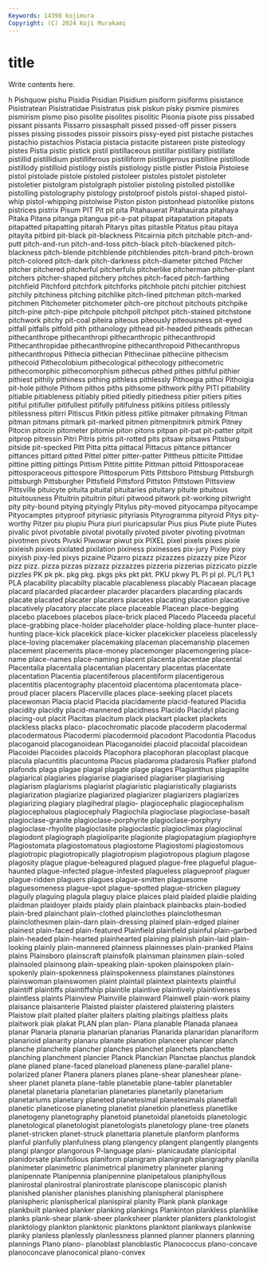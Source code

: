 ```yaml
---
Keywords: 14398 kojimura
Copyright: (C) 2024 Koji Murakami
---
```


# title

Write contents here.



h Pishquow pishu
Pisidia Pisidian Pisidium pisiform pisiforms pisistance Pisistratean Pisistratidae Pisistratus pisk
piskun pisky pismire pismires pismirism pismo piso pisolite pisolites pisolitic
Pisonia pisote piss pissabed pissant pissants Pissarro pissasphalt pissed pissed-off
pisser pissers pisses pissing pissodes pissoir pissoirs pissy-eyed pist pistache
pistaches pistachio pistachios Pistacia pistacia pistacite pistareen piste pisteology pistes
Pistia pistic pistick pistil pistillaceous pistillar pistillary pistillate pistillid pistillidium
pistilliferous pistilliform pistilligerous pistilline pistillode pistillody pistilloid pistilogy pistils pistiology
pistle pistler Pistoia Pistoiese pistol pistolade pistole pistoled pistoleer pistoles
pistolet pistoleter pistoletier pistolgram pistolgraph pistolier pistoling pistolled pistollike pistolling
pistolography pistology pistolproof pistols pistol-shaped pistol-whip pistol-whipping pistolwise Piston piston
pistonhead pistonlike pistons pistrices pistrix Pisum PIT Pit pit pita
Pitahauerat Pitahauirata pitahaya Pitaka Pitana pitanga pitangua pit-a-pat pitapat pitapatation
pitapats pitapatted pitapatting pitarah Pitarys pitas pitastile Pitatus pitau pitaya
pitayita pitbird pit-black pit-blackness Pitcairnia pitch pitchable pitch-and-putt pitch-and-run pitch-and-toss
pitch-black pitch-blackened pitch-blackness pitch-blende pitchblende pitchblendes pitch-brand pitch-brown pitch-colored pitch-dark
pitch-darkness pitch-diameter pitched Pitcher pitcher pitchered pitcherful pitcherfuls pitcherlike pitcherman
pitcher-plant pitchers pitcher-shaped pitchery pitches pitch-faced pitch-farthing pitchfield Pitchford pitchfork
pitchforks pitchhole pitchi pitchier pitchiest pitchily pitchiness pitching pitchlike pitch-lined
pitchman pitch-marked pitchmen Pitchometer pitchometer pitch-ore pitchout pitchouts pitchpike pitch-pine
pitch-pipe pitchpole pitchpoll pitchpot pitch-stained pitchstone pitchwork pitchy pit-coal piteira
piteous piteously piteousness pit-eyed pitfall pitfalls pitfold pith pithanology pithead
pit-headed pitheads pithecan pithecanthrope pithecanthropi pithecanthropic pithecanthropid Pithecanthropidae pithecanthropine pithecanthropoid
Pithecanthropus pithecanthropus Pithecia pithecian Pitheciinae pitheciine pithecism pithecoid Pithecolobium pithecological
pithecology pithecometric pithecomorphic pithecomorphism pithecus pithed pithes pithful pithier pithiest
pithily pithiness pithing pithless pithlessly Pithoegia pithoi Pithoigia pit-hole pithole
Pithom pithos piths pithsome pithwork pithy PITI pitiability pitiable pitiableness
pitiably pitied pitiedly pitiedness pitier pitiers pities pitiful pitifuller pitifullest
pitifully pitifulness pitikins pitiless pitilessly pitilessness pitirri Pitiscus Pitkin pitless
pitlike pitmaker pitmaking Pitman pitman pitmans pitmark pit-marked pitmen pitmenpitmirk
pitmirk Pitney Pitocin pitocin pitometer pitomie piton pitons pitpan pit-pat
pit-patter pitpit pitprop pitressin Pitri Pitris pitris pit-rotted pits pitsaw
pitsaws Pitsburg pitside pit-specked Pitt Pitta pitta pittacal Pittacus pittance
pittancer pittances pittard pitted Pittel pitter pitter-patter Pittheus pitticite Pittidae
pittine pitting pittings Pittism Pittite pittite Pittman pittoid Pittosporaceae pittosporaceous
pittospore Pittosporum Pitts Pittsboro Pittsburg Pittsburgh pittsburgh Pittsburgher Pittsfield Pittsford
Pittston Pittstown Pittsview Pittsville pituicyte pituita pituital pituitaries pituitary pituite
pituitous pituitousness Pituitrin pituitrin pituri pitwood pitwork pit-working pitwright pity
pity-bound pitying pityingly Pitylus pity-moved pityocampa pityocampe Pityocamptes pityproof pityriasic
pityriasis Pityrogramma pityroid Pitys pity-worthy Pitzer piu piupiu Piura piuri
piuricapsular Pius pius Piute piute Piutes pivalic pivot pivotable pivotal
pivotally pivoted pivoter pivoting pivotman pivotmen pivots Pivski Piwowar piwut
pix PIXEL pixel pixels pixes pixie pixieish pixies pixilated pixilation
pixiness pixinesses pix-jury Pixley pixy pixyish pixy-led pixys pizaine Pizarro
pizazz pizazzes pizazzy pize Pizor pizz pizz. pizza pizzas pizzazz
pizzazzes pizzeria pizzerias pizzicato pizzle pizzles PK pk pk. pkg
pkg. pkgs pks pkt pkt. PKU pkwy PL Pl pl
pl. PL/1 PL1 PLA placability placabilty placable placableness placably Placaean
placage placard placarded placardeer placarder placarders placarding placards placate placated
placater placaters placates placating placation placative placatively placatory placcate place
placeable Placean place-begging placebo placeboes placebos place-brick placed Placedo Placeeda
placeful place-grabbing place-holder placeholder place-holding place-hunter place-hunting place-kick placekick place-kicker
placekicker placeless placelessly place-loving placemaker placemaking placeman placemanship placemen placement
placements place-money placemonger placemongering place-name place-names place-naming placent placenta placentae
placental Placentalia placentalia placentalian placentary placentas placentate placentation Placentia placentiferous
placentiform placentigerous placentitis placentography placentoid placentoma placentomata place-proud placer placers
Placerville places place-seeking placet placets placewoman Placia placid Placida placidamente
placid-featured Placidia placidity placidly placid-mannered placidness Placido Placidyl placing placing-out
placit Placitas placitum plack plackart placket plackets plackless placks placo-
placochromatic placode placoderm placodermal placodermatous Placodermi placodermoid placodont Placodontia Placodus
placoganoid placoganoidean Placoganoidei placoid placoidal placoidean Placoidei Placoides placoids Placophora
placophoran placoplast placque placula placuntitis placuntoma Placus pladaroma pladarosis Plafker
plafond plafonds plaga plagae plagal plagate plage plages Plagianthus plagiaplite
plagiarical plagiaries plagiarise plagiarised plagiariser plagiarising plagiarism plagiarisms plagiarist plagiaristic
plagiaristically plagiarists plagiarization plagiarize plagiarized plagiarizer plagiarizers plagiarizes plagiarizing plagiary
plagihedral plagio- plagiocephalic plagiocephalism plagiocephalous plagiocephaly Plagiochila plagioclase plagioclase-basalt plagioclase-granite
plagioclase-porphyrite plagioclase-porphyry plagioclase-rhyolite plagioclasite plagioclastic plagioclimax plagioclinal plagiodont plagiograph plagioliparite
plagionite plagiopatagium plagiophyre Plagiostomata plagiostomatous plagiostome Plagiostomi plagiostomous plagiotropic plagiotropically
plagiotropism plagiotropous plagium plagose plagosity plague plague-beleagured plagued plague-free plagueful
plague-haunted plague-infected plague-infested plagueless plagueproof plaguer plague-ridden plaguers plagues plague-smitten
plaguesome plaguesomeness plague-spot plague-spotted plague-stricken plaguey plaguily plaguing plagula plaguy
plaice plaices plaid plaided plaidie plaiding plaidman plaidoyer plaids plaidy
plain plainback plainbacks plain-bodied plain-bred plainchant plain-clothed plainclothes plainclothesman plainclothesmen
plain-darn plain-dressing plained plain-edged plainer plainest plain-faced plain-featured Plainfield plainfield
plainful plain-garbed plain-headed plain-hearted plainhearted plaining plainish plain-laid plain-looking plainly
plain-mannered plainness plainnesses plain-pranked Plains plains Plainsboro plainscraft plainsfolk plainsman
plainsmen plain-soled plainsoled plainsong plain-speaking plain-spoken plainspoken plain-spokenly plain-spokenness plainspokenness
plainstanes plainstones plainswoman plainswomen plaint plaintail plaintext plaintexts plaintful plaintiff
plaintiffs plaintiffship plaintile plaintive plaintively plaintiveness plaintless plaints Plainview Plainville
plainward Plainwell plain-work plainy plaisance plaisanterie Plaisted plaister plaistered plaistering
plaisters Plaistow plait plaited plaiter plaiters plaiting plaitings plaitless plaits
plaitwork plak plakat PLAN plan plan- Plana planable Planada planaea
planar Planaria planaria planarian planarias Planarida planaridan planariform planarioid planarity
planaru planate planation planceer plancer planch planche plancheite plancher planches
planchet planchets planchette planching planchment plancier Planck Planckian Planctae planctus
plandok plane planed plane-faced planeload planeness plane-parallel plane-polarized planer Planera
planers planes plane-shear planeshear plane-sheer planet planeta plane-table planetable plane-tabler
planetabler planetal planetaria planetarian planetaries planetarily planetarium planetariums planetary planeted
planetesimal planetesimals planetfall planetic planeticose planeting planetist planetkin planetless planetlike
planetogeny planetography planetoid planetoidal planetoids planetologic planetological planetologist planetologists planetology
plane-tree planets planet-stricken planet-struck planettaria planetule planform planforms planful planfully
planfulness plang plangency plangent plangently plangents plangi plangor plangorous P-language
plani- planicaudate planicipital planidorsate planifolious planiform planigram planigraph planigraphy planilla
planimeter planimetric planimetrical planimetry planineter planing planipennate Planipennia planipennine planipetalous
planiphyllous planirostal planirostral planirostrate planiscope planiscopic planish planished planisher planishes
planishing planispheral planisphere planispheric planispherical planispiral planity Plank plank plankage
plankbuilt planked planker planking plankings Plankinton plankless planklike planks plank-shear
plank-sheer planksheer plankter plankters planktologist planktology plankton planktonic planktons planktont
plankways plankwise planky planless planlessly planlessness planned planner planners planning
plannings Plano plano- planoblast planoblastic Planococcus plano-concave planoconcave planoconical plano-convex
